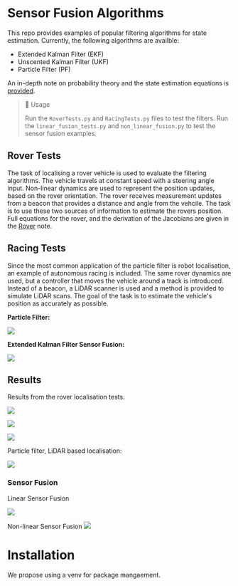 # Sensor Fusion Algorithms

This repo provides examples of popular filtering algorithms for state estimation.
Currently, the following algorithms are availble:
- Extended Kalman Filter (EKF)
- Unscented Kalman Filter (UKF)
- Particle Filter (PF)

An in-depth note on probability theory and the state estimation equations is [provided](media/KalmanFilterNotes.pdf).

> 📘 Usage
> 
> Run the `RoverTests.py` and `RacingTests.py` files to test the filters.
> Run the `linear_fusion_tests.py` and `non_linear_fusion.py` to test the sensor fusion examples.

## Rover Tests

The task of localising a rover vehicle is used to evaluate the filtering algorithms.
The vehicle travels at constant speed with a steering angle input. 
Non-linear dynamics are used to represent the position updates, based on the rover orientation.
The rover receives measurement updates from a beacon that provides a distance and angle from the vehcile.
The task is to use these two sources of information to estimate the rovers position.
Full equations for the rover, and the derivation of the Jacobians are given in the [Rover](media/Rover.md) note.

## Racing Tests

Since the most common application of the particle filter is robot localisation, an example of autonomous racing is included.
The same rover dynamics are used, but a controller that moves the vehicle around a track is introduced.
Instead of a beacon, a LiDAR scanner is used and a method is provided to simulate LiDAR scans.
The goal of the task is to estimate the vehicle's position as accurately as possible.

**Particle Filter:**

![](media/ParticleFilter.gif)

**Extended Kalman Filter Sensor Fusion:**

![](media/SensorFusion_2D.gif)


## Results

Results from the rover localisation tests.

![](media/Extended%20Kalman%20Filter.svg)

![](media/Unscented%20Kalman%20Filter.svg)

![](media/Particle%20Filter.svg)

Particle filter, LiDAR based localisation:

![](media/Particle%20Filter%20localisation.svg)

### Sensor Fusion

Linear Sensor Fusion

![](media/LinearSensorFusion_comparison.svg)

Non-linear Sensor Fusion
![](media/NonLinearFusion_comparison.svg)

# Installation

We propose using a venv for package mangaement.




